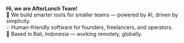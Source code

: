 **Hi, we are AfterLunch Team!**  
🦕 We build smarter tools for smaller teams — powered by AI, driven by simplicity.  
💡 Human-friendly software for founders, freelancers, and operators.  
🌴 Based in Bali, Indonesia — working remotely, globally.
